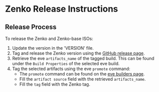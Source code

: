 # Zenko Release Instructions

## Release Process

To release the Zenko and Zenko-base ISOs:

1. Update the version in the 'VERSION' file.
1. Tag and release the Zenko version using the [GitHub release page](https://github.com/scality/Zenko/releases/new).
1. Retrieve the eve `artifacts_name` of the tagged build. This can be found
   under the `Build Properties` of the selected eve build.
1. Tag the selected artifacts using the eve `promote` command:
   * The `promote` command can be found on the [eve builders page](https://eve.devsca.com/github/scality/zenko/#/builders/bootstrap).
   * Fill the `artifact source` field with the retrieved `artifacts_name`.
   * Fill the `tag` field with the Zenko tag.
